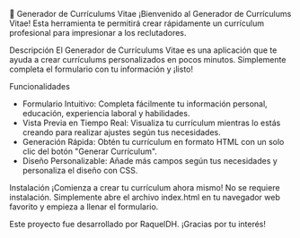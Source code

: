 📄 Generador de Currículums Vitae
¡Bienvenido al Generador de Currículums Vitae! 
Esta herramienta te permitirá crear rápidamente un currículum profesional para impresionar a los reclutadores.

Descripción
El Generador de Currículums Vitae es una aplicación que te ayuda a crear currículums personalizados en pocos minutos. Simplemente completa el formulario con tu información y ¡listo!

Funcionalidades
- Formulario Intuitivo: Completa fácilmente tu información personal, educación, experiencia laboral y habilidades.
- Vista Previa en Tiempo Real: Visualiza tu currículum mientras lo estás creando para realizar ajustes según tus necesidades.
- Generación Rápida: Obtén tu currículum en formato HTML con un solo clic del botón "Generar Currículum".
- Diseño Personalizable: Añade más campos según tus necesidades y personaliza el diseño con CSS.

Instalación
¡Comienza a crear tu currículum ahora mismo! No se requiere instalación. Simplemente abre el archivo index.html en tu navegador web favorito y empieza a llenar el formulario.


Este proyecto fue desarrollado por RaquelDH. ¡Gracias por tu interés!
